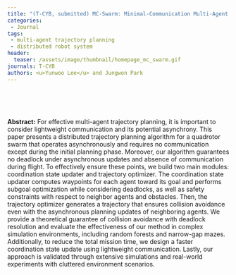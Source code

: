 ```yaml
---
title: "(T-CYB, submitted) MC-Swarm: Minimal-Communication Multi-Agent Trajectory Planning and Deadlock Resolution for Quadrotor Swarm"
categories:
 - Journal
tags:
 - multi-agent trajectory planning
 - distributed robot system
header:
  teaser: /assets/image/thumbnail/homepage_mc_swarm.gif
journals: T-CYB
authors: <u>Yunwoo Lee</u> and Jungwon Park
---
```




<br>
<br>
<br>


**Abstract:** For effective multi-agent trajectory planning, it is important to consider lightweight communication and its potential asynchrony. This paper presents a distributed trajectory planning algorithm for a quadrotor swarm that operates asynchronously and requires no communication except during the initial planning phase. Moreover, our algorithm guarantees no deadlock under asynchronous updates and absence of communication during flight. To effectively ensure these points, we build two main modules: coordination state updater and trajectory optimizer. The coordination state updater computes waypoints for each agent toward its goal and performs subgoal optimization while considering deadlocks, as well as safety constraints with respect to neighbor agents and obstacles. Then, the trajectory optimizer generates a trajectory that ensures collision avoidance even with the asynchronous planning updates of neighboring agents. We provide a theoretical guarantee of collision avoidance with deadlock resolution and evaluate the effectiveness of our method in complex simulation environments, including random forests and narrow-gap mazes. Additionally, to reduce the total mission time, we design a faster coordination state update using lightweight communication.  Lastly, our approach is validated through extensive simulations and real-world experiments with cluttered environment scenarios.
